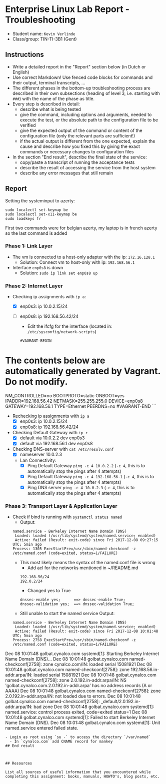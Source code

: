 # Enterprise Linux Lab Report - Troubleshooting

- Student name: `Kevin Verlinde`
- Class/group: TIN-TI-3B1 (Gent)

## Instructions

- Write a detailed report in the "Report" section below (in Dutch or English)
- Use correct Markdown! Use fenced code blocks for commands and their output, terminal transcripts, ...
- The different phases in the bottom-up troubleshooting process are described in their own subsections (heading of level 3, i.e. starting with `###`) with the name of the phase as title.
- Every step is described in detail:
    - describe what is being tested
    - give the command, including options and arguments, needed to execute the test, or the absolute path to the configuration file to be verified
    - give the expected output of the command or content of the configuration file (only the relevant parts are sufficient!)
    - if the actual output is different from the one expected, explain the cause and describe how you fixed this by giving the exact commands or necessary changes to configuration files
- In the section "End result", describe the final state of the service:
    - copy/paste a transcript of running the acceptance tests
    - describe the result of accessing the service from the host system
    - describe any error messages that still remain

## Report

Setting the systeminput to azerty:
```
sudo localectl set-keymap be
sudo localectl set-x11-keymap be
sudo loadkeys fr
```
First two commands were for belgian azerty, my laptop is in french azerty so the last command is added

### Phase 1: Link Layer
- The vm is connected to a host-only adapter with the ip: `172.16.128.1`
  - Solution: Connect vm to host-only with ip: `192.168.56.1`
- Interface `enp0s8` is down
  - Solution: `sudo ip link set enp0s8 up`


### Phase 2: Internet Layer
- Checking ip assignments with `ip a`:
  - [x] enp0s3: ip 10.0.2.15/24
  - [ ] enp0s8: ip 192.168.56.42/24
    - Edit the ifcfg for the interface (located in: `/etc/sysconfig/network-scripts`)

    ```
    #VAGRANT-BEGIN
# The contents below are automatically generated by Vagrant. Do not modify.
NM_CONTROLLED=no
BOOTPROTO=static
ONBOOT=yes
IPADDR=192.168.56.42
NETMASK=255.255.255.0
DEVICE=enp0s8
GATEWAY=192.168.56.1
TYPE=Ethernet
PEERDNS=no
#VAGRANT-END
    ```
    
- Rechecking ip assignments with `ip a`
  - [x] enp0s3: ip 10.0.2.15/24
  - [x] enp0s8: ip 192.168.56.42/24

- Checking Default Gateway with `ip r`
  - [x] default via 10.0.2.2 dev enp0s3
  - [x] default via 192.168.56.1 dev enp0s8

- Checking DNS-server with `cat /etc/resolv.conf`
  - [x] nameserver 10.0.2.3

  - Lan Connectivity:
    - [x] Ping Default Gateway `ping -c 4 10.0.2.2` (`-c 4`, this is to automatically stop the pings after 4 attempts)
    - [x] Ping Default Gateway `ping -c 4 192.168.56.1` (`-c 4`, this is to automatically stop the pings after 4 attempts)
    - [x] Ping DNS server `ping -c 4 10.0.2.3` (`-c 4`, this is to automatically stop the pings after 4 attempts)
  
### Phase 3: Transport Layer & Application Layer
- Check if bind is running with `systemctl status named`
  - Output:
  ```
  named.service - Berkeley Internet Name Domain (DNS)
   Loaded: loaded (/usr/lib/systemd/system/named.service; enabled)
   Active: failed (Result: exit-code) since Fri 2017-12-08 09:27:15 UTC; 5min ago
  Process: 1305 ExecStartPre=/usr/sbin/named-checkconf -z /etc/named.conf (code=exited, status=1/FAILURE)
  ```
  - This most likely means the syntax of the named.conf file is wrong
    - Add acl for the networks mentioned in ~/README.md
    ```
    192.168.56/24
    192.0.2/24
    ```
    - Changed yes to True
    ```
    dnssec-enable yes;      ==> dnssec-enable True;
    dnssec-validation yes;  ==> dnssec-validation True;
    ```
  - Still unable to start the named service
  Output: 
  ```
  named.service - Berkeley Internet Name Domain (DNS)
   Loaded: loaded (/usr/lib/systemd/system/named.service; enabled)
   Active: failed (Result: exit-code) since Fri 2017-12-08 10:01:48 UTC; 5min ago
  Process: 2758 ExecStartPre=/usr/sbin/named-checkconf -z /etc/named.conf (code=exited, status=1/FAILURE)

Dec 08 10:01:48 golbat.cynalco.com systemd[1]: Starting Berkeley Internet Name Domain (DNS)...
Dec 08 10:01:48 golbat.cynalco.com named-checkconf[2758]: zone cynalco.com/IN: loaded serial 15081921
Dec 08 10:01:48 golbat.cynalco.com named-checkconf[2758]: zone 192.168.56.in-addr.arpa/IN: loaded serial 15081921
Dec 08 10:01:48 golbat.cynalco.com named-checkconf[2758]: zone 2.0.192.in-addr.arpa/IN: NS 'golbat.cynalco.com.2.0.192.in-addr.arpa' has no address records (A or AAAA)
Dec 08 10:01:48 golbat.cynalco.com named-checkconf[2758]: zone 2.0.192.in-addr.arpa/IN: not loaded due to errors.
Dec 08 10:01:48 golbat.cynalco.com named-checkconf[2758]: _default/2.0.192.in-addr.arpa/IN: bad zone
Dec 08 10:01:48 golbat.cynalco.com systemd[1]: named.service: control process exited, code=exited status=1
Dec 08 10:01:48 golbat.cynalco.com systemd[1]: Failed to start Berkeley Internet Name Domain (DNS).
Dec 08 10:01:48 golbat.cynalco.com systemd[1]: Unit named.service entered failed state.
  ```
  - Login as root using `su -` to access the directory `/var/named`
    - In `cynalco.com` add CNAME record for mankey
## End result



## Resources

List all sources of useful information that you encountered while completing this assignment: books, manuals, HOWTO's, blog posts, etc.
